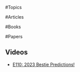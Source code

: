 #Topics

#Articles

#Books

#Papers

## Videos

- [E110: 2023 Bestie Predictions!](https://www.youtube.com/watch?v=M3UjMit3xGY) 
